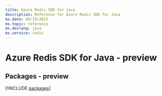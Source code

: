 ```yaml
---
title: Azure Redis SDK for Java
description: Reference for Azure Redis SDK for Java
ms.date: 09/19/2025
ms.topic: reference
ms.devlang: java
ms.service: redis
---
```

# Azure Redis SDK for Java - preview
## Packages - preview
[!INCLUDE [packages](redis-index.md)]